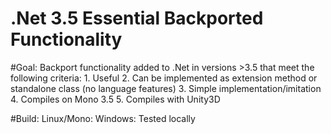 # .Net 3.5 Essential Backported Functionality

#Goal:
  Backport functionality added to .Net in versions >3.5 that meet the following criteria:
    1. Useful
    2. Can be implemented as extension method or standalone class (no language features)
    3. Simple implementation/imitation
    4. Compiles on Mono 3.5
    5. Compiles with Unity3D
    
#Build:
  Linux/Mono: 
  Windows: Tested locally
